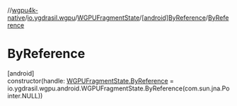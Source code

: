 //[wgpu4k-native](../../../../index.md)/[io.ygdrasil.wgpu](../../index.md)/[WGPUFragmentState](../index.md)/[[android]ByReference](index.md)/[ByReference](-by-reference.md)

# ByReference

[android]\
constructor(handle: [WGPUFragmentState.ByReference](../../../io.ygdrasil.wgpu.android/-w-g-p-u-fragment-state/-by-reference/index.md) = io.ygdrasil.wgpu.android.WGPUFragmentState.ByReference(com.sun.jna.Pointer.NULL))
